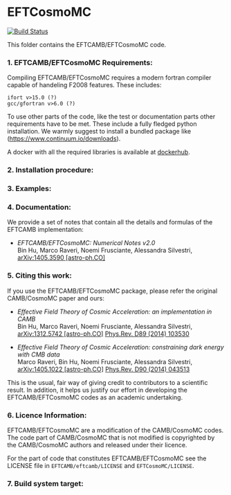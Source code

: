 EFTCosmoMC
==========

[![Build Status](https://travis-ci.org/EFTCAMB/EFTCosmoMC.svg?branch=master)](https://travis-ci.org/EFTCAMB/EFTCosmoMC)

This folder contains the EFTCAMB/EFTCosmoMC code.

### 1. EFTCAMB/EFTCosmoMC Requirements:

Compiling EFTCAMB/EFTCosmoMC requires a modern fortran compiler capable of handeling F2008 features.
These includes:

	ifort v>15.0 (?)
	gcc/gfortran v>6.0 (?)

To use other parts of the code, like the test or documentation parts other requirements have to be met.
These include a fully fledged python installation. We warmly suggest to install a
bundled package like (https://www.continuum.io/downloads).

A docker with all the required libraries is available at [dockerhub](https://hub.docker.com/r/eftcamb/eftbox/).

### 2. Installation procedure:


### 3. Examples:


### 4. Documentation:

We provide a set of notes that contain all the details and formulas of the EFTCAMB implementation:

* *EFTCAMB/EFTCosmoMC: Numerical Notes v2.0*  
    Bin Hu, Marco Raveri, Noemi Frusciante, Alessandra Silvestri, [arXiv:1405.3590 [astro-ph.CO]](http://arxiv.org/abs/1405.3590) 

### 5. Citing this work:

If you use the EFTCAMB/EFTCosmoMC package, please refer the original CAMB/CosmoMC paper and ours:

* *Effective Field Theory of Cosmic Acceleration: an implementation in CAMB*  
    Bin Hu, Marco Raveri, Noemi Frusciante, Alessandra Silvestri,  
    [arXiv:1312.5742 [astro-ph.CO]](http://arxiv.org/abs/1312.5742) [Phys.Rev. D89 (2014) 103530](http://journals.aps.org/prd/abstract/10.1103/PhysRevD.89.103530)


* *Effective Field Theory of Cosmic Acceleration: constraining dark energy with CMB data*  
    Marco Raveri, Bin Hu, Noemi Frusciante, Alessandra Silvestri,  
    [arXiv:1405.1022 [astro-ph.CO]](https://arxiv.org/abs/1405.1022) [Phys.Rev. D90 (2014) 043513](http://journals.aps.org/prd/abstract/10.1103/PhysRevD.90.043513)

This is the usual, fair way of giving credit to contributors to a
scientific result. In addition, it helps us justify our effort in
developing the EFTCAMB/EFTCosmoMC codes as an academic undertaking.

### 6. Licence Information:

EFTCAMB/EFTCosmoMC are a modification of the CAMB/CosmoMC codes.
The code part of CAMB/CosmoMC that is not modified is copyrighted by the CAMB/CosmoMC authors and released under their licence.

For the part of code that constitutes EFTCAMB/EFTCosmoMC see the LICENSE file in ``EFTCAMB/eftcamb/LICENSE`` and ``EFTCosmoMC/LICENSE``.

### 7. Build system target:

